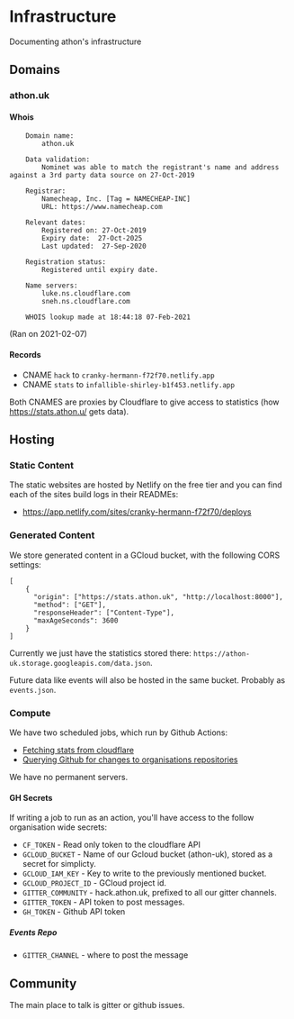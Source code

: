 # Infrastructure

Documenting athon's infrastructure

## Domains

### athon.uk

#### Whois

```
    Domain name:
        athon.uk

    Data validation:
        Nominet was able to match the registrant's name and address against a 3rd party data source on 27-Oct-2019

    Registrar:
        Namecheap, Inc. [Tag = NAMECHEAP-INC]
        URL: https://www.namecheap.com

    Relevant dates:
        Registered on: 27-Oct-2019
        Expiry date:  27-Oct-2025
        Last updated:  27-Sep-2020

    Registration status:
        Registered until expiry date.

    Name servers:
        luke.ns.cloudflare.com
        sneh.ns.cloudflare.com

    WHOIS lookup made at 18:44:18 07-Feb-2021
```

(Ran on 2021-02-07)

#### Records

* CNAME `hack` to `cranky-hermann-f72f70.netlify.app`
* CNAME `stats` to `infallible-shirley-b1f453.netlify.app`

Both CNAMES are proxies by Cloudflare to give access to statistics (how https://stats.athon.u/ gets data).

## Hosting

### Static Content

The static websites are hosted by Netlify on the free tier and  you can find each of the sites build logs in their READMEs:

* https://app.netlify.com/sites/cranky-hermann-f72f70/deploys

### Generated Content

We store generated content in a GCloud bucket, with the following CORS settings:

```
[
    {
      "origin": ["https://stats.athon.uk", "http://localhost:8000"],
      "method": ["GET"],
      "responseHeader": ["Content-Type"],
      "maxAgeSeconds": 3600
    }
]
```

Currently we just have the statistics stored there: `https://athon-uk.storage.googleapis.com/data.json`.

Future data like events will also be hosted in the same bucket. Probably as `events.json`.

### Compute

We have two scheduled jobs, which run by Github Actions:

* [Fetching stats from cloudflare](https://github.com/Athons/cfstats/actions?query=workflow%3A%22Update+Stats%22)
* [Querying Github for changes to organisations repositories](https://github.com/Athons/events/actions?query=workflow%3A%22Run+Tool%22)

We have no permanent servers.

#### GH Secrets

If writing a job to run as an action, you'll have access to the follow organisation wide secrets:

* `CF_TOKEN` - Read only token to the cloudflare API
* `GCLOUD_BUCKET` - Name of our Gcloud bucket (athon-uk), stored as a secret for simplicty.
* `GCLOUD_IAM_KEY` - Key to write to the previously mentioned bucket.
* `GCLOUD_PROJECT_ID` - GCloud project id.
* `GITTER_COMMUNITY` - hack.athon.uk, prefixed to all our gitter channels.
* `GITTER_TOKEN` - API token to post messages.
* `GH_TOKEN` - Github API token

##### Events Repo

* `GITTER_CHANNEL` - where to post the message

## Community

The main place to talk is gitter or github issues.

